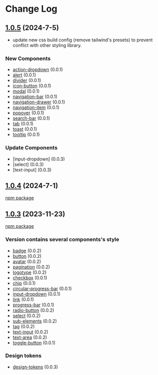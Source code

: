 # Change Log

## [1.0.5](https://www.npmjs.com/package/@masoni/css/v/1.0.5) (2024-7-5)

- update new css build config (remove tailwind's presets) to prevent conflict with other styling library.

### New Components

- [action-dropdown](https://github.com/bouygues-construction/design-system-bycn/tree/main/projects/css/src/components/action-dropdown) (0.0.1)
- [alert](https://github.com/bouygues-construction/design-system-bycn/tree/main/projects/css/src/components/src/alert) (0.0.1)
- [divider](https://github.com/bouygues-construction/design-system-bycn/tree/main/projects/css/src/components/src/divider) (0.0.1)
- [icon-button](https://github.com/bouygues-construction/design-system-bycn/tree/main/projects/css/src/components/src/icon-button) (0.0.1)
- [modal](https://github.com/bouygues-construction/design-system-bycn/tree/main/projects/css/src/components/src/modal) (0.0.1)
- [navigation-bar](https://github.com/bouygues-construction/design-system-bycn/tree/main/projects/css/src/components/src/navigation-bar) (0.0.1)
- [navigation-drawer](https://github.com/bouygues-construction/design-system-bycn/tree/main/projects/css/src/components/src/navigation-drawer) (0.0.1)
- [navigation-item](https://github.com/bouygues-construction/design-system-bycn/tree/main/projects/css/src/components/src/navigation-item) (0.0.1)
- [popover](https://github.com/bouygues-construction/design-system-bycn/tree/main/projects/css/src/components/src/popover) (0.0.1)
- [search-bar](https://github.com/bouygues-construction/design-system-bycn/tree/main/projects/css/src/components/search-bar) (0.0.1)
- [tab](https://github.com/bouygues-construction/design-system-bycn/tree/main/projects/css/src/components/tab) (0.0.1)
- [toast](https://github.com/bouygues-construction/design-system-bycn/tree/main/projects/css/src/components/src/toast) (0.0.1)
- [tooltip](https://github.com/bouygues-construction/design-system-bycn/tree/main/projects/css/src/components/src/tooltip) (0.0.1)

### Update Components
- [input-dropdown] (0.0.3)
- [select] (0.0.3)
- [text-input] (0.0.3)

## [1.0.4]() (2024-7-1)

[npm package](https://www.npmjs.com/package/@masoni/css/v/1.0.4)

## [1.0.3]() (2023-11-23)

[npm package](https://www.npmjs.com/package/@masoni/css/v/1.0.3)

### Version contains several components's style

- [badge](https://github.com/bouygues-construction/design-system-bycn/tree/merge/projects/css/src/components/badge) (0.0.2)
- [button](https://github.com/bouygues-construction/design-system-bycn/tree/merge/projects/css/src/components/button) (0.0.2)
- [avatar](https://github.com/bouygues-construction/design-system-bycn/tree/merge/projects/css/src/components/avatar) (0.0.2)
- [pagination](https://github.com/bouygues-construction/design-system-bycn/tree/merge/projects/css/src/components/pagination) (0.0.2)
- [logotype](https://github.com/bouygues-construction/design-system-bycn/tree/merge/projects/css/src/components/logotype) (0.0.2)
- [checkbox](https://github.com/bouygues-construction/design-system-bycn/tree/merge/projects/css/src/components/checkbox) (0.0.1)
- [chip](https://github.com/bouygues-construction/design-system-bycn/tree/merge/projects/css/src/components/chip) (0.0.1)
- [circular-progress-bar](https://github.com/bouygues-construction/design-system-bycn/tree/merge/projects/css/src/components/circular-progress-bar) (0.0.1)
- [input-dropdown](https://github.com/bouygues-construction/design-system-bycn/tree/merge/projects/css/src/components/input-dropdown) (0.0.1)
- [link](https://github.com/bouygues-construction/design-system-bycn/tree/merge/projects/css/src/components/link) (0.0.1)
- [progress-bar](https://github.com/bouygues-construction/design-system-bycn/tree/merge/projects/css/src/components/progress-bar) (0.0.1)
- [radio-button](https://github.com/bouygues-construction/design-system-bycn/tree/merge/projects/css/src/components/radiobutton) (0.0.2)
- [select](https://github.com/bouygues-construction/design-system-bycn/tree/merge/projects/css/src/components/select) (0.0.2)
- [sub-elements](https://github.com/bouygues-construction/design-system-bycn/tree/merge/projects/css/src/components/sub-elements) (0.0.2)
- [tag](https://github.com/bouygues-construction/design-system-bycn/tree/merge/projects/css/src/components/tag) (0.0.2)
- [text-input](https://github.com/bouygues-construction/design-system-bycn/tree/merge/projects/css/src/components/text-input) (0.0.2)
- [text-area](https://github.com/bouygues-construction/design-system-bycn/tree/merge/projects/css/src/components/text-area) (0.0.2)
- [toggle-button](https://github.com/bouygues-construction/design-system-bycn/tree/merge/projects/css/src/components/togglebutton) (0.0.1)

### Design tokens

- [design-tokens](https://github.com/bouygues-construction/design-system-bycn/tree/merge/projects/css/src/design_tokens) (0.0.3)
